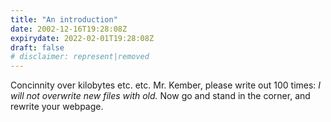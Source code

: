 ```yaml
---
title: "An introduction"
date: 2002-12-16T19:28:08Z
expirydate: 2022-02-01T19:28:08Z
draft: false
# disclaimer: represent|removed
---
```

Concinnity over kilobytes etc. etc. Mr. Kember, please write out 100 times: _I will not overwrite new files with old._ Now go and stand in the corner, and rewrite your webpage.

